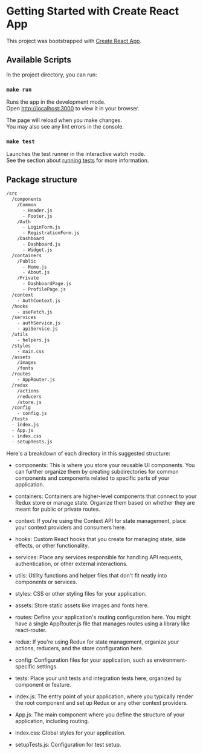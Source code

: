 # Getting Started with Create React App

This project was bootstrapped with [Create React App](https://github.com/facebook/create-react-app).

## Available Scripts

In the project directory, you can run:

### `make run`

Runs the app in the development mode.\
Open [http://localhost:3000](http://localhost:3000) to view it in your browser.

The page will reload when you make changes.\
You may also see any lint errors in the console.

### `make test`

Launches the test runner in the interactive watch mode.\
See the section about [running tests](https://facebook.github.io/create-react-app/docs/running-tests) for more information.


## Package structure

```bash
/src
  /components
    /Common
      - Header.js
      - Footer.js
    /Auth
      - LoginForm.js
      - RegistrationForm.js
    /Dashboard
      - Dashboard.js
      - Widget.js
  /containers
    /Public
      - Home.js
      - About.js
    /Private
      - DashboardPage.js
      - ProfilePage.js
  /context
    - AuthContext.js
  /hooks
    - useFetch.js
  /services
    - authService.js
    - apiService.js
  /utils
    - helpers.js
  /styles
    - main.css
  /assets
    /images
    /fonts
  /routes
    - AppRouter.js
  /redux
    /actions
    /reducers
    /store.js
  /config
    - config.js
  /tests
  - index.js
  - App.js
  - index.css
  - setupTests.js

```

Here's a breakdown of each directory in this suggested structure:

- components: This is where you store your reusable UI components. You can further organize them by creating subdirectories for common components and components related to specific parts of your application.

- containers: Containers are higher-level components that connect to your Redux store or manage state. Organize them based on whether they are meant for public or private routes.

- context: If you're using the Context API for state management, place your context providers and consumers here.

- hooks: Custom React hooks that you create for managing state, side effects, or other functionality.

- services: Place any services responsible for handling API requests, authentication, or other external interactions.

- utils: Utility functions and helper files that don't fit neatly into components or services.

- styles: CSS or other styling files for your application.

- assets: Store static assets like images and fonts here.

- routes: Define your application's routing configuration here. You might have a single AppRouter.js file that manages routes using a library like react-router.

- redux: If you're using Redux for state management, organize your actions, reducers, and the store configuration here.

- config: Configuration files for your application, such as environment-specific settings.

- tests: Place your unit tests and integration tests here, organized by component or feature.

- index.js: The entry point of your application, where you typically render the root component and set up Redux or any other context providers.

- App.js: The main component where you define the structure of your application, including routing.

- index.css: Global styles for your application.

- setupTests.js: Configuration for test setup.
